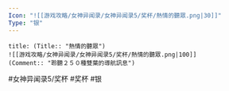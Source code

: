 ```yaml
---
Icon: "![[游戏攻略/女神异闻录/女神异闻录5/奖杯/熱情的聽眾.png|30]]"
Type: "银"
---
```

```ad-common-silver-trophy
title: (Title:: "熱情的聽眾")
![[游戏攻略/女神异闻录/女神异闻录5/奖杯/熱情的聽眾.png|100]]
(Comment:: "聆聽２５０種雙葉的導航訊息")
```

#女神异闻录5/奖杯 #奖杯 #银

